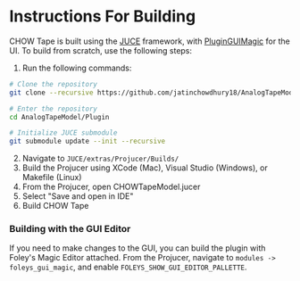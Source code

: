 # Instructions For Building

CHOW Tape is built using the [JUCE](https://github.com/juce-framework/JUCE) framework, with [PluginGUIMagic](https://github.com/ffAudio/PluginGUIMagic)
for the UI. To build from scratch, use the following steps:

1. Run the following commands:
  ```bash
  # Clone the repository
  git clone --recursive https://github.com/jatinchowdhury18/AnalogTapeModel.git
  
  # Enter the repository
  cd AnalogTapeModel/Plugin
  
  # Initialize JUCE submodule
  git submodule update --init --recursive
  ```
2. Navigate to `JUCE/extras/Projucer/Builds/`
3. Build the Projucer using XCode (Mac), Visual Studio (Windows), or Makefile (Linux)
4. From the Projucer, open CHOWTapeModel.jucer
5. Select "Save and open in IDE"
6. Build CHOW Tape

### Building with the GUI Editor

If you need to make changes to the GUI, you can build the
plugin with Foley's Magic Editor attached. From the Projucer,
navigate to `modules -> foleys_gui_magic`, and enable
`FOLEYS_SHOW_GUI_EDITOR_PALLETTE`.
